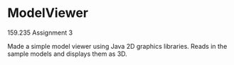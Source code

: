 # ModelViewer
159.235 Assignment 3

Made a simple model viewer using Java 2D graphics libraries.
Reads in the sample models and displays them as 3D.
